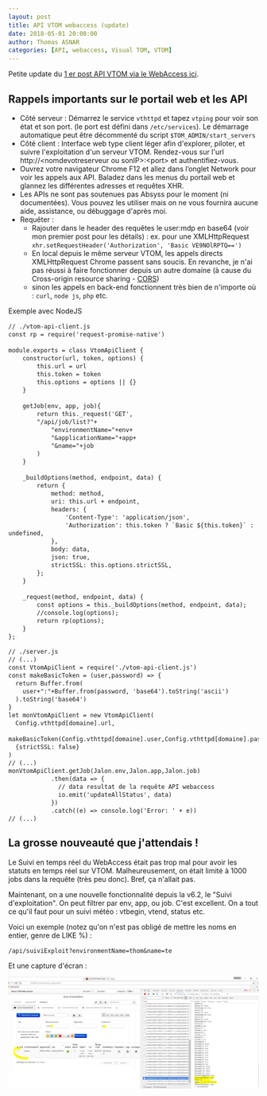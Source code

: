 ```yaml
---
layout: post
title: API VTOM webaccess (update)
date: 2018-05-01 20:00:00
author: Thomas ASNAR
categories: [API, webaccess, Visual TOM, VTOM]
---
```

Petite update du [1 er post API VTOM via le WebAccess ici](/api-vtom-web-access).

## Rappels importants sur le portail web et les API

* Côté serveur : Démarrez le service `vthttpd` et tapez `vtping` pour voir son état et son port. (le port est défini dans `/etc/services`). Le démarrage automatique peut être décommenté du script `$TOM_ADMIN/start_servers`
* Côté client : Interface web type client léger afin d'explorer, piloter, et suivre l'exploitation d'un serveur VTOM. Rendez-vous sur l'url http://&lt;nomdevotreserveur ou sonIP&gt;:&lt;port&gt; et authentifiez-vous.
* Ouvrez votre navigateur Chrome F12 et allez dans l’onglet Network pour voir les appels aux API. Baladez dans les menus du portail web et glannez les différentes adresses et requêtes XHR.
* Les APIs ne sont pas soutenues pas Absyss pour le moment (ni documentées). Vous pouvez les utiliser mais on ne vous fournira aucune aide, assistance, ou débuggage d'après moi.
* Requêter : 
  * Rajouter dans le header des requêtes le user:mdp en base64 (voir mon premier post pour les détails) : ex. pour une XMLHttpRequest `xhr.setRequestHeader('Authorization', 'Basic VE9NOlRPTQ==')`
  * En local depuis le même serveur VTOM, les appels directs XMLHttpRequest Chrome passent sans soucis. En revanche, je n'ai pas réussi à faire fonctionner depuis un autre domaine (à cause du Cross-origin resource sharing - [CORS](https://developer.mozilla.org/fr/docs/Web/HTTP/CORS))
  * sinon les appels en back-end fonctionnent très bien de n'importe où : `curl`, `node js`, `php` etc. 

Exemple avec NodeJS

```node
// ./vtom-api-client.js
const rp = require('request-promise-native')

module.exports = class VtomApiClient {
    constructor(url, token, options) {
        this.url = url
        this.token = token
        this.options = options || {}
    }
    
    getJob(env, app, job){
        return this._request('GET',
        "/api/job/list?"+
            "environmentName="+env+
            "&applicationName="+app+
            "&name="+job
        )
    }

    _buildOptions(method, endpoint, data) {
        return {
            method: method,
            uri: this.url + endpoint,
            headers: {
                'Content-Type': 'application/json',
                'Authorization': this.token ? `Basic ${this.token}` : undefined,
            },
            body: data,
            json: true,
            strictSSL: this.options.strictSSL,
        };
    }

    _request(method, endpoint, data) {
        const options = this._buildOptions(method, endpoint, data);
        //console.log(options);
        return rp(options);
    }
};
```

```node
// ./server.js 
// (...)
const VtomApiClient = require('./vtom-api-client.js')
const makeBasicToken = (user,password) => {
  return Buffer.from(
    user+":"+Buffer.from(password, 'base64').toString('ascii')
  ).toString('base64')
}
let monVtomApiClient = new VtomApiClient(
  Config.vthttpd[domaine].url,
  makeBasicToken(Config.vthttpd[domaine].user,Config.vthttpd[domaine].password),
  {strictSSL: false}
)
// (...)
monVtomApiClient.getJob(Jalon.env,Jalon.app,Jalon.job)
            .then(data => {
              // data resultat de la requête API webaccess
              io.emit('updateAllStatus', data)
            })
            .catch((e) => console.log('Error: ' + e))
// (...)
```

## La grosse nouveauté que j'attendais !

Le Suivi en temps réel du WebAccess était pas trop mal pour avoir les statuts en temps réel sur VTOM. Malheureusement, on était limité à 1000 jobs dans la requête (très peu donc). Bref, ça n'allait pas. 

Maintenant, on a une nouvelle fonctionnalité depuis la v6.2, le "Suivi d'exploitation". On peut filtrer par env, app, ou job. C'est excellent. On a tout ce qu'il faut pour un suivi météo : vtbegin, vtend, status etc.

Voici un exemple (notez qu'on n'est pas obligé de mettre les noms en entier, genre de LIKE %) : 

```
/api/suiviExploit?environmentName=thom&name=te
```

Et une capture d'écran :

![Suivi d'exploitation VTOM WebAccess API](/wp-content/uploads/suivi_exploitation_webaccess.png)
